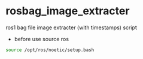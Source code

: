 # rosbag_image_extracter
ros1 bag file image extracter (with timestamps) script

* before use source ros
```sh
source /opt/ros/noetic/setup.bash
```
